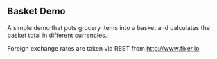 Basket Demo
-----------

A simple demo that puts grocery items into a basket and calculates the basket total in different currencies.

Foreign exchange rates are taken via REST from http://www.fixer.io